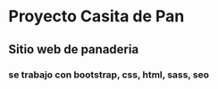 # Proyecto Casita de Pan
## Sitio web de panaderia
### se trabajo con bootstrap, css, html, sass, seo